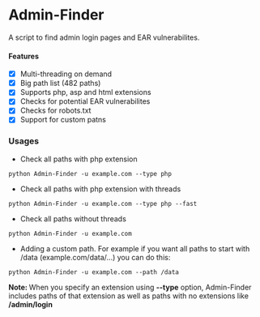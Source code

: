 # Admin-Finder
A script to find admin login pages and EAR vulnerabilites.

#### Features
- [x] Multi-threading on demand
- [x] Big path list (482 paths)
- [x] Supports php, asp and html extensions
- [x] Checks for potential EAR vulnerabilites
- [x] Checks for robots.txt
- [x] Support for custom patns

### Usages
- Check all paths with php extension
```
python Admin-Finder -u example.com --type php
```
- Check all paths with php extension with threads
```
python Admin-Finder -u example.com --type php --fast
```
- Check all paths without threads
```
python Admin-Finder -u example.com
```
- Adding a custom path. For example if you want all paths to start with /data (example.com/data/...) you can do this:
```
python Admin-Finder -u example.com --path /data
```
<b>Note: </b> When you specify an extension using <b>--type</b> option, Admin-Finder includes paths of that extension as well as paths with no extensions like <b>/admin/login</b>

